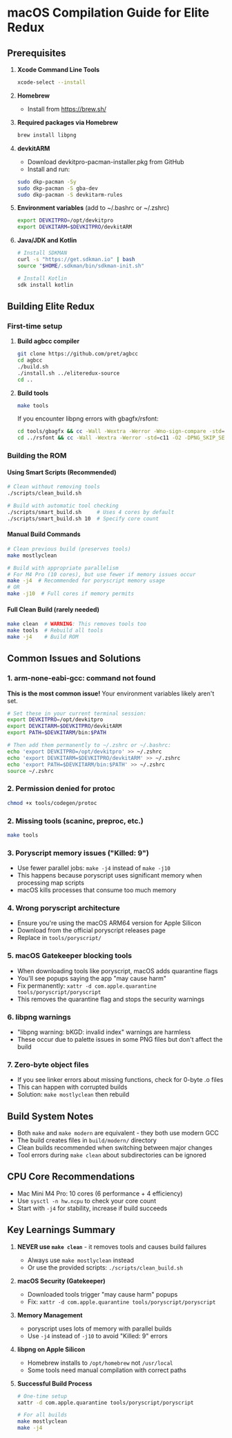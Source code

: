 # macOS Compilation Guide for Elite Redux

## Prerequisites

1. **Xcode Command Line Tools**
   ```bash
   xcode-select --install
   ```

2. **Homebrew**
   - Install from https://brew.sh/

3. **Required packages via Homebrew**
   ```bash
   brew install libpng
   ```

4. **devkitARM**
   - Download devkitpro-pacman-installer.pkg from GitHub
   - Install and run:
   ```bash
   sudo dkp-pacman -Sy
   sudo dkp-pacman -S gba-dev
   sudo dkp-pacman -S devkitarm-rules
   ```

5. **Environment variables** (add to ~/.bashrc or ~/.zshrc)
   ```bash
   export DEVKITPRO=/opt/devkitpro
   export DEVKITARM=$DEVKITPRO/devkitARM
   ```

6. **Java/JDK and Kotlin**
   ```bash
   # Install SDKMAN
   curl -s "https://get.sdkman.io" | bash
   source "$HOME/.sdkman/bin/sdkman-init.sh"
   
   # Install Kotlin
   sdk install kotlin
   ```

## Building Elite Redux

### First-time setup

1. **Build agbcc compiler**
   ```bash
   git clone https://github.com/pret/agbcc
   cd agbcc
   ./build.sh
   ./install.sh ../eliteredux-source
   cd ..
   ```

2. **Build tools**
   ```bash
   make tools
   ```

   If you encounter libpng errors with gbagfx/rsfont:
   ```bash
   cd tools/gbagfx && cc -Wall -Wextra -Werror -Wno-sign-compare -std=c11 -O2 -DPNG_SKIP_SETJMP_CHECK -I/opt/homebrew/include main.c convert_png.c gfx.c jasc_pal.c lz.c rl.c util.c font.c huff.c -o gbagfx -L/opt/homebrew/lib -lpng -lz
   cd ../rsfont && cc -Wall -Wextra -Werror -std=c11 -O2 -DPNG_SKIP_SETJMP_CHECK -I/opt/homebrew/include main.c convert_png.c util.c font.c -o rsfont -L/opt/homebrew/lib -lpng -lz
   ```

### Building the ROM

#### Using Smart Scripts (Recommended)
```bash
# Clean without removing tools
./scripts/clean_build.sh

# Build with automatic tool checking
./scripts/smart_build.sh     # Uses 4 cores by default
./scripts/smart_build.sh 10  # Specify core count
```

#### Manual Build Commands
```bash
# Clean previous build (preserves tools)
make mostlyclean

# Build with appropriate parallelism
# For M4 Pro (10 cores), but use fewer if memory issues occur
make -j4  # Recommended for poryscript memory usage
# OR
make -j10  # Full cores if memory permits
```

#### Full Clean Build (rarely needed)
```bash
make clean  # WARNING: This removes tools too
make tools  # Rebuild all tools
make -j4    # Build ROM
```

## Common Issues and Solutions

### 1. arm-none-eabi-gcc: command not found
**This is the most common issue!** Your environment variables likely aren't set.
```bash
# Set these in your current terminal session:
export DEVKITPRO=/opt/devkitpro
export DEVKITARM=$DEVKITPRO/devkitARM
export PATH=$DEVKITARM/bin:$PATH

# Then add them permanently to ~/.zshrc or ~/.bashrc:
echo 'export DEVKITPRO=/opt/devkitpro' >> ~/.zshrc
echo 'export DEVKITARM=$DEVKITPRO/devkitARM' >> ~/.zshrc
echo 'export PATH=$DEVKITARM/bin:$PATH' >> ~/.zshrc
source ~/.zshrc
```

### 2. Permission denied for protoc
```bash
chmod +x tools/codegen/protoc
```

### 2. Missing tools (scaninc, preproc, etc.)
```bash
make tools
```

### 3. Poryscript memory issues ("Killed: 9")
- Use fewer parallel jobs: `make -j4` instead of `make -j10`
- This happens because poryscript uses significant memory when processing map scripts
- macOS kills processes that consume too much memory

### 4. Wrong poryscript architecture
- Ensure you're using the macOS ARM64 version for Apple Silicon
- Download from the official poryscript releases page
- Replace in `tools/poryscript/`

### 5. macOS Gatekeeper blocking tools
- When downloading tools like poryscript, macOS adds quarantine flags
- You'll see popups saying the app "may cause harm"
- Fix permanently: `xattr -d com.apple.quarantine tools/poryscript/poryscript`
- This removes the quarantine flag and stops the security warnings

### 6. libpng warnings
- "libpng warning: bKGD: invalid index" warnings are harmless
- These occur due to palette issues in some PNG files but don't affect the build

### 7. Zero-byte object files
- If you see linker errors about missing functions, check for 0-byte .o files
- This can happen with corrupted builds
- Solution: `make mostlyclean` then rebuild

## Build System Notes

- Both `make` and `make modern` are equivalent - they both use modern GCC
- The build creates files in `build/modern/` directory
- Clean builds recommended when switching between major changes
- Tool errors during `make clean` about subdirectories can be ignored

## CPU Core Recommendations

- Mac Mini M4 Pro: 10 cores (6 performance + 4 efficiency)
- Use `sysctl -n hw.ncpu` to check your core count
- Start with `-j4` for stability, increase if build succeeds

## Key Learnings Summary

1. **NEVER use `make clean`** - it removes tools and causes build failures
   - Always use `make mostlyclean` instead
   - Or use the provided scripts: `./scripts/clean_build.sh`

2. **macOS Security (Gatekeeper)**
   - Downloaded tools trigger "may cause harm" popups
   - Fix: `xattr -d com.apple.quarantine tools/poryscript/poryscript`

3. **Memory Management**
   - poryscript uses lots of memory with parallel builds
   - Use `-j4` instead of `-j10` to avoid "Killed: 9" errors

4. **libpng on Apple Silicon**
   - Homebrew installs to `/opt/homebrew` not `/usr/local`
   - Some tools need manual compilation with correct paths

5. **Successful Build Process**
   ```bash
   # One-time setup
   xattr -d com.apple.quarantine tools/poryscript/poryscript
   
   # For all builds
   make mostlyclean
   make -j4
   ```